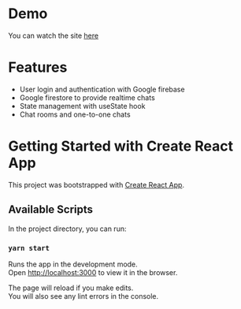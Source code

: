 # Demo
You can watch the site [here](https://chat-app-ba077.web.app/)

# Features
- User login and authentication with Google firebase
- Google firestore to provide realtime chats
- State management with useState hook
- Chat rooms and one-to-one chats

# Getting Started with Create React App
This project was bootstrapped with [Create React App](https://github.com/facebook/create-react-app).

## Available Scripts

In the project directory, you can run:

### `yarn start`

Runs the app in the development mode.\
Open [http://localhost:3000](http://localhost:3000) to view it in the browser.

The page will reload if you make edits.\
You will also see any lint errors in the console.
